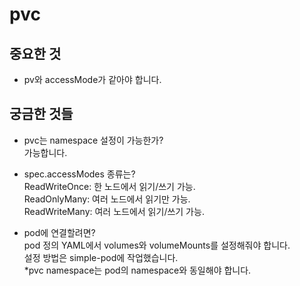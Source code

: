 # pvc

## 중요한 것
- pv와 accessMode가 같아야 합니다.  

## 궁금한 것들
- pvc는 namespace 설정이 가능한가?  
가능합니다.  

- spec.accessModes 종류는?  
ReadWriteOnce: 한 노드에서 읽기/쓰기 가능.  
ReadOnlyMany: 여러 노드에서 읽기만 가능.  
ReadWriteMany: 여러 노드에서 읽기/쓰기 가능.  

- pod에 연결할려면?  
pod 정의 YAML에서 volumes와 volumeMounts를 설정해줘야 합니다.  
설정 방법은 simple-pod에 작업했습니다.  
*pvc namespace는 pod의 namespace와 동일해야 합니다.  

